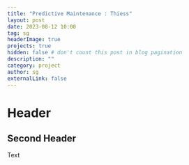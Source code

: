 ```yaml
---
title: "Predictive Maintenance : Thiess"
layout: post
date: 2023-08-12 10:00
tag: sg
headerImage: true
projects: true
hidden: false # don't count this post in blog pagination
description: ""
category: project
author: sg
externalLink: false
---
```


# Header

## Second Header 

Text